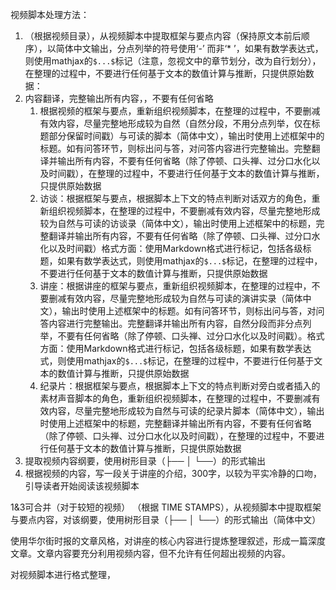 视频脚本处理方法：

1. （根据视频目录），从视频脚本中提取框架与要点内容（保持原文本前后顺序），以简体中文输出，分点列举的符号使用‘-’ 而非‘* ’，如果有数学表达式，则使用mathjax的`$...$`标记（注意，忽视文中的章节划分，改为自行划分），在整理的过程中，不要进行任何基于文本的数值计算与推断，只提供原始数据：
2. 内容翻译，完整输出所有内容，，不要有任何省略
	1. 根据视频的框架与要点，重新组织视频脚本，在整理的过程中，不要删减有效内容，尽量完整地形成较为自然（自然分段，不用分点列举，仅在标题部分保留时间戳）与可读的脚本（简体中文），输出时使用上述框架中的标题。如有问答环节，则标出问与答，对问答内容进行完整输出。完整翻译并输出所有内容，不要有任何省略（除了停顿、口头禅、过分口水化以及时间戳），在整理的过程中，不要进行任何基于文本的数值计算与推断，只提供原始数据
	2. 访谈：根据框架与要点，根据脚本上下文的特点判断对话双方的角色，重新组织视频脚本，在整理的过程中，不要删减有效内容，尽量完整地形成较为自然与可读的访谈录（简体中文），输出时使用上述框架中的标题，完整翻译并输出所有内容，不要有任何省略（除了停顿、口头禅、过分口水化以及时间戳）格式方面：使用Markdown格式进行标记，包括各级标题，如果有数学表达式，则使用mathjax的`$...$`标记，在整理的过程中，不要进行任何基于文本的数值计算与推断，只提供原始数据
	3. 讲座：根据讲座的框架与要点，重新组织视频脚本，在整理的过程中，不要删减有效内容，尽量完整地形成较为自然与可读的演讲实录（简体中文），输出时使用上述框架中的标题。如有问答环节，则标出问与答，对问答内容进行完整输出。完整翻译并输出所有内容，自然分段而非分点列举，不要有任何省略（除了停顿、口头禅、过分口水化以及时间戳）。格式方面：使用Markdown格式进行标记，包括各级标题，如果有数学表达式，则使用mathjax的`$...$`标记，在整理的过程中，不要进行任何基于文本的数值计算与推断，只提供原始数据
	4. 纪录片：根据框架与要点，根据脚本上下文的特点判断对旁白或者插入的素材声音脚本的角色，重新组织视频脚本，在整理的过程中，不要删减有效内容，尽量完整地形成较为自然与可读的纪录片脚本（简体中文），输出时使用上述框架中的标题，完整翻译并输出所有内容，不要有任何省略（除了停顿、口头禅、过分口水化以及时间戳），在整理的过程中，不要进行任何基于文本的数值计算与推断，只提供原始数据
3. 提取视频内容纲要，使用树形目录（├── │ └──）的形式输出
4. 根据视频的内容，写一段关于讲座的介绍，300字，以较为平实冷静的口吻，引导读者开始阅读该视频脚本

1&3可合并（对于较短的视频）
（根据 TIME STAMPS），从视频脚本中提取框架与要点内容，对该纲要，使用树形目录（├── │ └──）的形式输出（简体中文）

使用华尔街时报的文章风格，对讲座的核心内容进行提炼整理叙述，形成一篇深度文章。文章内容要充分利用视频内容，但不允许有任何超出视频的内容。

对视频脚本进行格式整理，